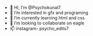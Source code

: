 - 👋 Hi, I’m @Psychokunal7
- 👀 I’m interested in gfx and programing
- 🌱 I’m currently learning html and css
- 💞️ I’m looking to collaborate on eagle
- 📫 instagram- psycho_edits7

<!---
Psychokunal7/Psychokunal7 is a ✨ special ✨ repository because its `README.md` (this file) appears on your GitHub profile.
You can click the Preview link to take a look at your changes.
--->
